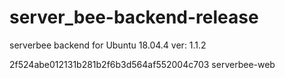 # server_bee-backend-release

serverbee backend for Ubuntu 18.04.4
ver: 1.1.2

2f524abe012131b281b2f6b3d564af552004c703  serverbee-web
